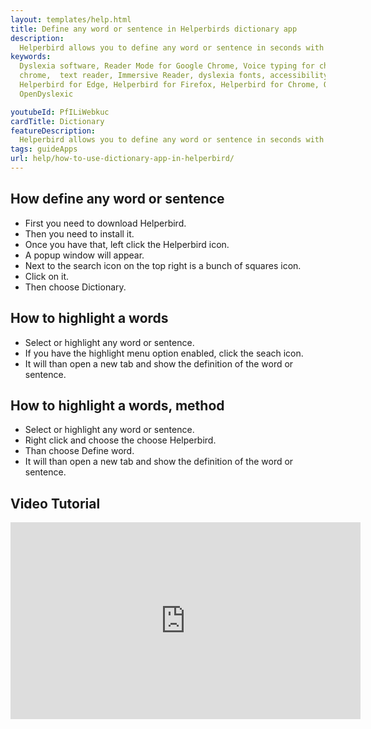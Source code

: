 ```yaml
---
layout: templates/help.html
title: Define any word or sentence in Helperbirds dictionary app
description:
  Helperbird allows you to define any word or sentence in seconds with Helperbirds dictionary app.
keywords:
  Dyslexia software, Reader Mode for Google Chrome, Voice typing for chrome, Text to speech for
  chrome,  text reader, Immersive Reader, dyslexia fonts, accessibility software, dyslexia software,
  Helperbird for Edge, Helperbird for Firefox, Helperbird for Chrome, Opendyslexic for Chrome,
  OpenDyslexic

youtubeId: PfILiWebkuc
cardTitle: Dictionary
featureDescription:
  Helperbird allows you to define any word or sentence in seconds with Helperbirds dictionary app.
tags: guideApps
url: help/how-to-use-dictionary-app-in-helperbird/
---
```


## How define any word or sentence

- First you need to download Helperbird.
- Then you need to install it.
- Once you have that, left click the Helperbird icon.
- A popup window will appear.
- Next to the search icon on the top right is a bunch of squares icon.
- Click on it.
- Then choose Dictionary.

## How to highlight a words

- Select or highlight any word or sentence.
- If you have the highlight menu option enabled, click the seach icon.
- It will than open a new tab and show the definition of the word or sentence.

## How to highlight a words, method

- Select or highlight any word or sentence.
- Right click and choose the choose Helperbird.
- Than choose Define word.
- It will than open a new tab and show the definition of the word or sentence.


## Video Tutorial

<div class="aspect-w-16 aspect-h-9">

<iframe width="560" height="315"  src="https://www.youtube-nocookie.com/embed/I9roND7OdUU" title="YouTube video player" frameborder="0" allow="accelerometer; autoplay; clipboard-write; encrypted-media; gyroscope; picture-in-picture" allowfullscreen></iframe>
</div>
